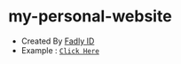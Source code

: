 # my-personal-website

* Created By [Fadly ID](https://github.com/xdlyy404)
* Example : [`Click Here`](https://fadly-web.herokuapp.com)
